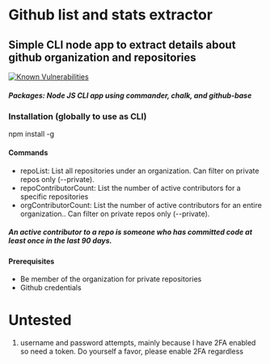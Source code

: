 # Github list and stats extractor
## Simple CLI node app to extract details about github organization and repositories

[![Known Vulnerabilities](https://snyk.io/test/github/aarlaud-snyk/github-stats/badge.svg)](https://snyk.io/test/github/aarlaud-snyk/github-stats)


##### Packages: Node JS CLI app using commander, chalk, and github-base

### Installation (globally to use as CLI)
npm install -g

#### Commands
- repoList: List all repositories under an organization. Can filter on private repos only (--private).
- repoContributorCount: List the number of active contributors for a specific repositories
- orgContributorCount: List the number of active contributors for an entire organization.. Can filter on private repos only (--private).

##### An active contributor to a repo is someone who has committed code at least once in the last 90 days.

#### Prerequisites
- Be member of the organization for private repositories
- Github credentials

# Untested
1. username and password attempts, mainly because I have 2FA enabled so need a token. Do yourself a favor, please enable 2FA regardless
